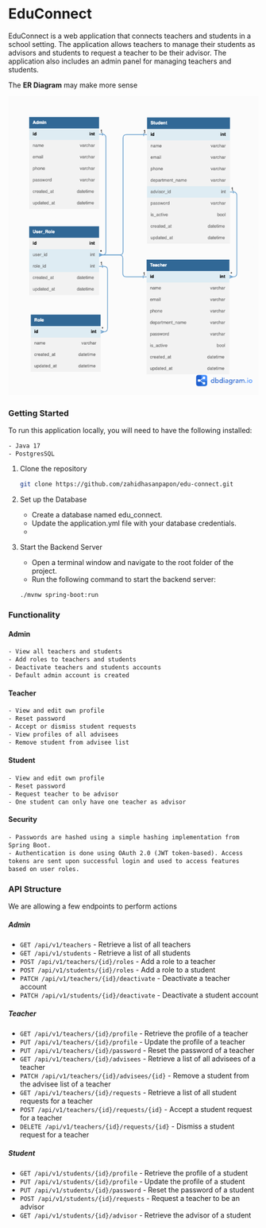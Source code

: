 # EduConnect

EduConnect is a web application that connects teachers and students in a school setting. The application allows teachers
to manage their students as advisors and students to request a teacher to be their advisor. The application also
includes an admin panel for managing teachers and students.

The **ER Diagram** may make more sense

![er-diagram](./assets/edu-connect-db-schema.png)

### Getting Started

To run this application locally, you will need to have the following installed:

    - Java 17
    - PostgresSQL

1. Clone the repository

    ```bash
    git clone https://github.com/zahidhasanpapon/edu-connect.git
    ```

2. Set up the Database

    - Create a database named edu_connect.
    - Update the application.yml file with your database credentials.
    -
3. Start the Backend Server

    - Open a terminal window and navigate to the root folder of the project.
    - Run the following command to start the backend server:

    ```agsl
    ./mvnw spring-boot:run
    ```

### Functionality

#### Admin

    - View all teachers and students
    - Add roles to teachers and students
    - Deactivate teachers and students accounts
    - Default admin account is created

#### Teacher

    - View and edit own profile
    - Reset password
    - Accept or dismiss student requests
    - View profiles of all advisees
    - Remove student from advisee list

#### Student

    - View and edit own profile
    - Reset password
    - Request teacher to be advisor
    - One student can only have one teacher as advisor

#### Security

    - Passwords are hashed using a simple hashing implementation from Spring Boot.
    - Authentication is done using OAuth 2.0 (JWT token-based). Access tokens are sent upon successful login and used to access features based on user roles.

### **API Structure**

We are allowing a few endpoints to perform actions

##### **Admin**

* `GET /api/v1/teachers` - Retrieve a list of all teachers
* `GET /api/v1/students` - Retrieve a list of all students
* `POST /api/v1/teachers/{id}/roles` - Add a role to a teacher
* `POST /api/v1/students/{id}/roles` - Add a role to a student
* `PATCH /api/v1/teachers/{id}/deactivate` - Deactivate a teacher account
* `PATCH /api/v1/students/{id}/deactivate` - Deactivate a student account

##### **Teacher**

* `GET /api/v1/teachers/{id}/profile` - Retrieve the profile of a teacher
* `PUT /api/v1/teachers/{id}/profile` - Update the profile of a teacher
* `PUT /api/v1/teachers/{id}/password` - Reset the password of a teacher
* `GET /api/v1/teachers/{id}/advisees` - Retrieve a list of all advisees of a teacher
* `PATCH /api/v1/teachers/{id}/advisees/{id}` - Remove a student from the advisee list of a teacher
* `GET /api/v1/teachers/{id}/requests` - Retrieve a list of all student requests for a teacher
* `POST /api/v1/teachers/{id}/requests/{id}` - Accept a student request for a teacher
* `DELETE /api/v1/teachers/{id}/requests/{id}` - Dismiss a student request for a teacher

##### **Student**

* `GET /api/v1/students/{id}/profile` - Retrieve the profile of a student
* `PUT /api/v1/students/{id}/profile` - Update the profile of a student
* `PUT /api/v1/students/{id}/password` - Reset the password of a student
* `POST /api/v1/students/{id}/requests` - Request a teacher to be an advisor
* `GET /api/v1/students/{id}/advisor` - Retrieve the advisor of a student
